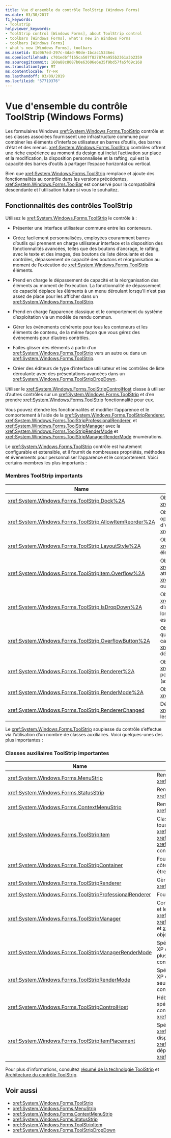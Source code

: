 ```yaml
---
title: Vue d'ensemble du contrôle ToolStrip (Windows Forms)
ms.date: 03/30/2017
f1_keywords:
- Toolstrip
helpviewer_keywords:
- ToolStrip control [Windows Forms], about ToolStrip control
- toolbars [Windows Forms], what's new in Windows Forms
- toolbars [Windows Forms]
- what's new [Windows Forms], toolbars
ms.assetid: 81d067ed-297c-4dad-90de-1bcac15336ec
ms.openlocfilehash: c701ed6ff155ca507f827874a955b2361a3b2359
ms.sourcegitcommit: 160a88c8087b0e63606e6e35f9bd57fa5f69c168
ms.translationtype: MT
ms.contentlocale: fr-FR
ms.lasthandoff: 03/09/2019
ms.locfileid: "57719376"
---
```

# <a name="toolstrip-control-overview-windows-forms"></a>Vue d'ensemble du contrôle ToolStrip (Windows Forms)
Les formulaires Windows <xref:System.Windows.Forms.ToolStrip> contrôle et ses classes associées fournissent une infrastructure commune pour combiner les éléments d’interface utilisateur en barres d’outils, des barres d’état et des menus. <xref:System.Windows.Forms.ToolStrip> contrôles offrent une riche expérience au moment du design qui inclut l’activation sur place et la modification, la disposition personnalisée et la rafting, qui est la capacité des barres d’outils à partager l’espace horizontal ou vertical.  
  
 Bien que <xref:System.Windows.Forms.ToolStrip> remplace et ajoute des fonctionnalités au contrôle dans les versions précédentes, <xref:System.Windows.Forms.ToolBar> est conservé pour la compatibilité descendante et l’utilisation future si vous le souhaitez.  
  
## <a name="features-of-the-toolstrip-controls"></a>Fonctionnalités des contrôles ToolStrip  
 Utilisez le <xref:System.Windows.Forms.ToolStrip> le contrôle à :  
  
-   Présenter une interface utilisateur commune entre les conteneurs.  
  
-   Créez facilement personnalisées, employées couramment barres d’outils qui prennent en charge utilisateur interface et la disposition des fonctionnalités avancées, telles que des boutons d’ancrage, le rafting, avec le texte et des images, des boutons de liste déroulante et des contrôles, dépassement de capacité des boutons et réorganisation au moment de l’exécution de <xref:System.Windows.Forms.ToolStrip> éléments.  
  
-   Prend en charge le dépassement de capacité et la réorganisation des éléments au moment de l’exécution. La fonctionnalité de dépassement de capacité déplace les éléments à un menu déroulant lorsqu’il n’est pas assez de place pour les afficher dans un <xref:System.Windows.Forms.ToolStrip>.  
  
-   Prend en charge l’apparence classique et le comportement du système d’exploitation via un modèle de rendu commun.  
  
-   Gérer les événements cohérente pour tous les conteneurs et les éléments de contenu, de la même façon que vous gérez des événements pour d’autres contrôles.  
  
-   Faites glisser des éléments à partir d’un <xref:System.Windows.Forms.ToolStrip> vers un autre ou dans un <xref:System.Windows.Forms.ToolStrip>.  
  
-   Créer des éditeurs de type d’interface utilisateur et les contrôles de liste déroulante avec des présentations avancées dans un <xref:System.Windows.Forms.ToolStripDropDown>.  
  
 Utiliser le <xref:System.Windows.Forms.ToolStripControlHost> classe à utiliser d’autres contrôles sur un <xref:System.Windows.Forms.ToolStrip> et d’en prendre <xref:System.Windows.Forms.ToolStrip> fonctionnalité pour eux.  
  
 Vous pouvez étendre les fonctionnalités et modifier l’apparence et le comportement à l’aide de la <xref:System.Windows.Forms.ToolStripRenderer>, <xref:System.Windows.Forms.ToolStripProfessionalRenderer>, et <xref:System.Windows.Forms.ToolStripManager> avec la <xref:System.Windows.Forms.ToolStripRenderMode> et <xref:System.Windows.Forms.ToolStripManagerRenderMode> énumérations.  
  
 Le <xref:System.Windows.Forms.ToolStrip> contrôle est hautement configurable et extensible, et il fournit de nombreuses propriétés, méthodes et événements pour personnaliser l’apparence et le comportement. Voici certains membres les plus importants :  
  
### <a name="important-toolstrip-members"></a>Membres ToolStrip importants  
  
|Name|Description|  
|----------|-----------------|  
|<xref:System.Windows.Forms.ToolStrip.Dock%2A>|Obtient ou définit le bord du conteneur parent un <xref:System.Windows.Forms.ToolStrip> est ancré.|  
|<xref:System.Windows.Forms.ToolStrip.AllowItemReorder%2A>|Obtient ou définit une valeur qui indique si des opérations de glisser-déplacer et de réorganisation d'éléments sont traitées en privé par la classe <xref:System.Windows.Forms.ToolStrip>.|  
|<xref:System.Windows.Forms.ToolStrip.LayoutStyle%2A>|Obtient ou définit une valeur indiquant comment la <xref:System.Windows.Forms.ToolStrip> expose ses éléments.|  
|<xref:System.Windows.Forms.ToolStripItem.Overflow%2A>|Obtient ou définit si un <xref:System.Windows.Forms.ToolStripItem> est attaché à la <xref:System.Windows.Forms.ToolStrip> ou <xref:System.Windows.Forms.ToolStripOverflowButton> ou peut flotter entre les deux.|  
|<xref:System.Windows.Forms.ToolStrip.IsDropDown%2A>|Obtient une valeur indiquant si un <xref:System.Windows.Forms.ToolStripItem> affiche d’autres éléments dans une liste déroulante liste lorsque le <xref:System.Windows.Forms.ToolStripItem> est cliqué.|  
|<xref:System.Windows.Forms.ToolStrip.OverflowButton%2A>|Obtient le <xref:System.Windows.Forms.ToolStripItem>, qui correspond au bouton de dépassement de capacité pour un <xref:System.Windows.Forms.ToolStrip> avec dépassement de capacité activé.|  
|<xref:System.Windows.Forms.ToolStrip.Renderer%2A>|Obtient ou définit un <xref:System.Windows.Forms.ToolStripRenderer> utilisé pour personnaliser l’apparence et le comportement (aspect) d’un <xref:System.Windows.Forms.ToolStrip>.|  
|<xref:System.Windows.Forms.ToolStrip.RenderMode%2A>|Obtient ou définit les styles de peinture à appliquer à <xref:System.Windows.Forms.ToolStrip>.|  
|<xref:System.Windows.Forms.ToolStrip.RendererChanged>|Déclenché lorsque le <xref:System.Windows.Forms.ToolStrip.Renderer%2A> les modifications de propriété.|  
  
 Le <xref:System.Windows.Forms.ToolStrip> souplesse du contrôle s’effectue via l’utilisation d’un nombre de classes auxiliaires. Voici quelques-unes des plus importantes :  
  
### <a name="important-toolstrip-companion-classes"></a>Classes auxiliaires ToolStrip importantes  
  
|Name|Description|  
|----------|-----------------|  
|<xref:System.Windows.Forms.MenuStrip>|Remplace et ajoute des fonctionnalités à la <xref:System.Windows.Forms.MainMenu> classe.|  
|<xref:System.Windows.Forms.StatusStrip>|Remplace et ajoute des fonctionnalités à la <xref:System.Windows.Forms.StatusBar> classe.|  
|<xref:System.Windows.Forms.ContextMenuStrip>|Remplace et ajoute des fonctionnalités à la <xref:System.Windows.Forms.ContextMenu> classe.|  
|<xref:System.Windows.Forms.ToolStripItem>|Classe qui gère les événements et la disposition de tous les éléments de base abstraite qui un <xref:System.Windows.Forms.ToolStrip>, <xref:System.Windows.Forms.ToolStripControlHost>, ou <xref:System.Windows.Forms.ToolStripDropDown> peut contenir.|  
|<xref:System.Windows.Forms.ToolStripContainer>|Fournit un conteneur avec un panneau sur chaque côté du formulaire dans lequel les contrôles peuvent être organisés de différentes manières.|  
|<xref:System.Windows.Forms.ToolStripRenderer>|Gère les fonctionnalités de peinture pour <xref:System.Windows.Forms.ToolStrip> objets.|  
|<xref:System.Windows.Forms.ToolStripProfessionalRenderer>|Fournit l’apparence de style Microsoft Office.|  
|<xref:System.Windows.Forms.ToolStripManager>|Contrôles <xref:System.Windows.Forms.ToolStrip> rendu et le rafting et la fusion de <xref:System.Windows.Forms.MenuStrip>, <xref:System.Windows.Forms.ToolStripDropDownMenu>, et <xref:System.Windows.Forms.ToolStripMenuItem> objets.|  
|<xref:System.Windows.Forms.ToolStripManagerRenderMode>|Spécifie le style de peinture (personnalisé, Windows XP ou Microsoft Office Professional) appliqué à plusieurs <xref:System.Windows.Forms.ToolStrip> objets contenus dans un formulaire.|  
|<xref:System.Windows.Forms.ToolStripRenderMode>|Spécifie le style de peinture (personnalisé, Windows XP ou Microsoft Office Professionnel) appliqué à un seul <xref:System.Windows.Forms.ToolStrip> objet contenu dans un formulaire.|  
|<xref:System.Windows.Forms.ToolStripControlHost>|Héberge d’autres contrôles qui ne sont pas spécifiquement <xref:System.Windows.Forms.ToolStrip> contrôles mais pour lequel vous voulez <xref:System.Windows.Forms.ToolStrip> fonctionnalité.|  
|<xref:System.Windows.Forms.ToolStripItemPlacement>|Spécifie si un <xref:System.Windows.Forms.ToolStripItem> doit être disposé sur les principaux <xref:System.Windows.Forms.ToolStrip>, sur le dépassement de capacité <xref:System.Windows.Forms.ToolStrip>, ou aucun.|  
  
 Pour plus d’informations, consultez [résumé de la technologie ToolStrip](toolstrip-technology-summary.md) et [Architecture du contrôle ToolStrip](toolstrip-control-architecture.md).  
  
## <a name="see-also"></a>Voir aussi
- <xref:System.Windows.Forms.ToolStrip>
- <xref:System.Windows.Forms.MenuStrip>
- <xref:System.Windows.Forms.ContextMenuStrip>
- <xref:System.Windows.Forms.StatusStrip>
- <xref:System.Windows.Forms.ToolStripItem>
- <xref:System.Windows.Forms.ToolStripDropDown>
